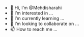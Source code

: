 - 👋 Hi, I’m @Mehdisharahi
- 👀 I’m interested in ...
- 🌱 I’m currently learning ...
- 💞️ I’m looking to collaborate on ...
- 📫 How to reach me ...

<!---
Mehdisharahi/Mehdisharahi is a ✨ special ✨ repository because its `README.md` (this file) appears on your GitHub profile.
You can click the Preview link to take a look at your changes.
--->
